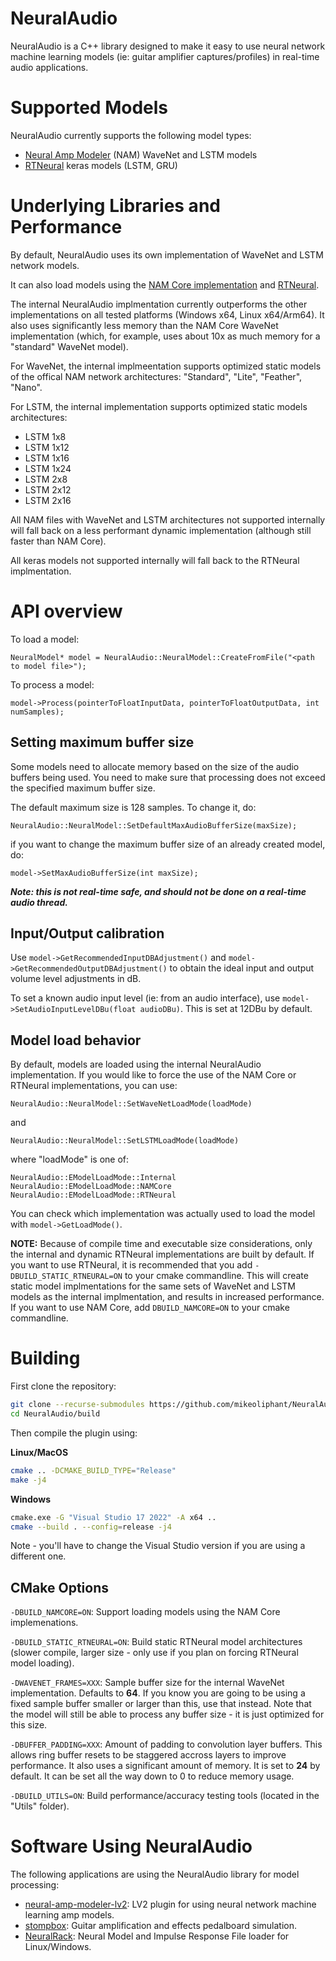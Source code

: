 # NeuralAudio

NeuralAudio is a C++ library designed to make it easy to use neural network machine learning models (ie: guitar amplifier captures/profiles) in real-time audio applications.

# Supported Models

NeuralAudio currently supports the following model types:

- [Neural Amp Modeler](https://github.com/sdatkinson/neural-amp-modeler) (NAM) WaveNet and LSTM models
- [RTNeural](https://github.com/jatinchowdhury18/RTNeural) keras models (LSTM, GRU)

# Underlying Libraries and Performance

By default, NeuralAudio uses its own implementation of WaveNet and LSTM network models.

It can also load models using the [NAM Core implementation](https://github.com/sdatkinson/NeuralAmpModelerCore) and [RTNeural](https://github.com/jatinchowdhury18/RTNeural).

The internal NeuralAudio implmentation currently outperforms the other implementations on all tested platforms (Windows x64, Linux x64/Arm64). It also uses significantly less memory than the NAM Core WaveNet implementation (which, for example, uses about 10x as much memory for a "standard" WaveNet model).

For WaveNet, the internal implmeentation supports optimized static models of the offical NAM network architectures:  "Standard", "Lite", "Feather", "Nano".

For LSTM, the internal implementation supports optimized static models architectures:

- LSTM 1x8
- LSTM 1x12
- LSTM 1x16
- LSTM 1x24
- LSTM 2x8
- LSTM 2x12
- LSTM 2x16

All NAM files with WaveNet and LSTM architectures not supported internally will fall back on a less performant dynamic implementation (although still faster than NAM Core).

All keras models not supported internally will fall back to the RTNeural implmentation.

# API overview

To load a model:
```
NeuralModel* model = NeuralAudio::NeuralModel::CreateFromFile("<path to model file>");
```

To process a model:

```
model->Process(pointerToFloatInputData, pointerToFloatOutputData, int numSamples);
```

## Setting maximum buffer size

Some models need to allocate memory based on the size of the audio buffers being used. You need to make sure that processing does not exceed the specified maximum buffer size.

The default maximum size is 128 samples. To change it, do:

```
NeuralAudio::NeuralModel::SetDefaultMaxAudioBufferSize(maxSize);
```

if you want to change the maximum buffer size of an already created model, do:

```
model->SetMaxAudioBufferSize(int maxSize);
```

***Note: this is not real-time safe, and should not be done on a real-time audio thread.***

## Input/Output calibration

Use ```model->GetRecommendedInputDBAdjustment()``` and ```model->GetRecommendedOutputDBAdjustment()``` to obtain the ideal input and output volume level adjustments in dB.

To set a known audio input level (ie: from an audio interface), use ```model->SetAudioInputLevelDBu(float audioDBu)```. This is set at 12DBu by default.

## Model load behavior

By default, models are loaded using the internal NeuralAudio implementation. If you would like to force the use of the NAM Core or RTNeural implementations, you can use:

```
NeuralAudio::NeuralModel::SetWaveNetLoadMode(loadMode)
```

and

```
NeuralAudio::NeuralModel::SetLSTMLoadMode(loadMode)
```

where "loadMode" is one of:

```
NeuralAudio::EModelLoadMode::Internal
NeuralAudio::EModelLoadMode::NAMCore
NeuralAudio::EModelLoadMode::RTNeural
```

You can check which implementation was actually used to load the model with ```model->GetLoadMode()```.

**NOTE:** Because of compile time and executable size considerations, only the internal and dynamic RTNeural implementations are built by default. If you want to use RTNeural, it is recommended that you add ```-DBUILD_STATIC_RTNEURAL=ON``` to your cmake commandline. This will create static model implmentations for the same sets of WaveNet and LSTM models as the internal implmentation, and results in increased performance. If you want to use NAM Core, add ```DBUILD_NAMCORE=ON``` to your cmake commandline.

# Building

First clone the repository:
```bash
git clone --recurse-submodules https://github.com/mikeoliphant/NeuralAudio
cd NeuralAudio/build
```

Then compile the plugin using:

**Linux/MacOS**
```bash
cmake .. -DCMAKE_BUILD_TYPE="Release"
make -j4
```

**Windows**
```bash
cmake.exe -G "Visual Studio 17 2022" -A x64 ..
cmake --build . --config=release -j4
```

Note - you'll have to change the Visual Studio version if you are using a different one.

## CMake Options

```-DBUILD_NAMCORE=ON```: Support loading models using the NAM Core implemenations.

```-DBUILD_STATIC_RTNEURAL=ON```: Build static RTNeural model architectures (slower compile, larger size - only use if you plan on forcing RTNeural model loading).

```-DWAVENET_FRAMES=XXX```: Sample buffer size for the internal WaveNet implementation. Defaults to **64**. If you know you are going to be using a fixed sample buffer smaller or larger than this, use that instead. Note that the model will still be able to process any buffer size - it is just optimized for this size.

```-DBUFFER_PADDING=XXX```: Amount of padding to convolution layer buffers. This allows ring buffer resets to be staggered accross layers to improve performance. It also uses a significant amount of memory. It is set to **24** by default. It can be set all the way down to 0 to reduce memory usage.

```-DBUILD_UTILS=ON```: Build performance/accuracy testing tools (located in the "Utils" folder).

# Software Using NeuralAudio

The following applications are using the NeuralAudio library for model processing:

- [neural-amp-modeler-lv2](https://github.com/mikeoliphant/neural-amp-modeler-lv2): LV2 plugin for using neural network machine learning amp models.
- [stompbox](https://github.com/mikeoliphant/stompbox): Guitar amplification and effects pedalboard simulation.
- [NeuralRack](https://github.com/brummer10/NeuralRack): Neural Model and Impulse Response File loader for Linux/Windows.
